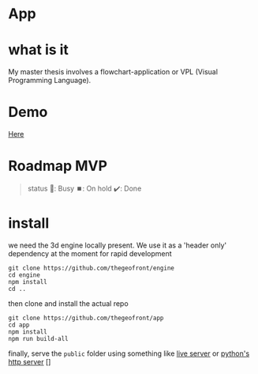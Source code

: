 # App

# what is it 
My master thesis involves a flowchart-application or VPL (Visual Programming Language).

# Demo
[Here](http://geofront.nl)

# Roadmap MVP
> status 
> 🚧: Busy
> ⏹️: On hold
> ✔️: Done 

# install
we need the 3d engine locally present. We use it as a 'header only' dependency at the moment for rapid development
```shell
git clone https://github.com/thegeofront/engine
cd engine 
npm install
cd ..
```

then clone and install the actual repo 
```shell
git clone https://github.com/thegeofront/app
cd app
npm install
npm run build-all
```
finally, serve the `public` folder using something like 
[live server](https://marketplace.visualstudio.com/items?itemName=ritwickdey.LiveServer) or [python's http server](https://docs.python.org/3/library/http.server.html)
[]



